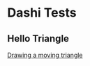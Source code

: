# Dashi Tests

## Hello Triangle
[Drawing a moving triangle](https://github.com/JordanHendl/dashi/blob/main/tests/hello_triangle/bin.rs)
